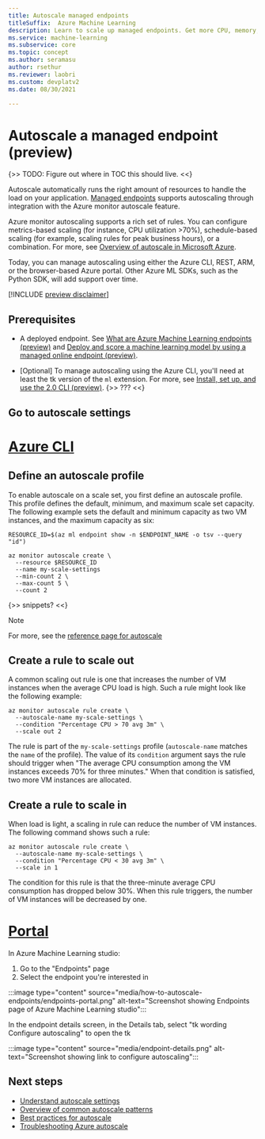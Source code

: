 ```yaml
---
title: Autoscale managed endpoints
titleSuffix:  Azure Machine Learning
description: Learn to scale up managed endpoints. Get more CPU, memory, disk space, and extra features.
ms.service: machine-learning
ms.subservice: core
ms.topic: concept
ms.author: seramasu
author: rsethur
ms.reviewer: laobri
ms.custom: devplatv2
ms.date: 08/30/2021

---
```

# Autoscale a managed endpoint (preview)

{>> TODO: Figure out where in TOC this should live.  <<}

Autoscale automatically runs the right amount of resources to handle the load on your application. [Managed endpoints](concept-endpoints.md) supports autoscaling through integration with the Azure monitor autoscale feature. 

Azure monitor autoscaling supports a rich set of rules. You can configure metrics-based scaling (for instance, CPU utilization >70%), schedule-based scaling (for example, scaling rules for peak business hours), or a combination. For more, see [Overview of autoscale in Microsoft Azure](../azure-monitor/autoscale/autoscale-overview.md).

Today, you can manage autoscaling using either the Azure CLI, REST, ARM, or the browser-based Azure portal. Other Azure ML SDKs, such as the Python SDK, will add support over time.

[!INCLUDE [preview disclaimer](../../includes/machine-learning-preview-generic-disclaimer.md)]

## Prerequisites

* A deployed endpoint. See [What are Azure Machine Learning endpoints (preview)](concept-endpoints.md) and [Deploy and score a machine learning model by using a managed online endpoint (preview)](how-to-deploy-managed-online-endpoints.md). 

* [Optional] To manage autoscaling using the Azure CLI, you'll need at least the tk version of the `ml` extension. For more, see [Install, set up, and use the 2.0 CLI (preview)](how-to-configure-cli.md). {>> ??? <<}

## Go to autoscale settings

# [Azure CLI](#tab/azure-cli)

## Define an autoscale profile

To enable autoscale on a scale set, you first define an autoscale profile. This profile defines the default, minimum, and maximum scale set capacity. The following example sets the default and minimum capacity as two VM instances, and the maximum capacity as six:

```azurecli
RESOURCE_ID=$(az ml endpoint show -n $ENDPOINT_NAME -o tsv --query "id")

az monitor autoscale create \
  --resource $RESOURCE_ID
  --name my-scale-settings
  --min-count 2 \
  --max-count 5 \
  --count 2
```

{>> snippets? <<}

> [!NOTE]
For more, see the [reference page for autoscale](../../cli/azure/monitor/autoscale?view=azure-cli-latest)

## Create a rule to scale out

A common scaling out rule is one that increases the number of VM instances when the average CPU load is high. Such a rule might look like the following example:

```azurecli
az monitor autoscale rule create \
  --autoscale-name my-scale-settings \
  --condition "Percentage CPU > 70 avg 3m" \
  --scale out 2
```

The rule is part of the `my-scale-settings` profile (`autoscale-name` matches the `name` of the profile). The value of its `condition` argument says the rule should trigger when "The average CPU consumption among the VM instances exceeds 70% for three minutes." When that condition is satisfied, two more VM instances are allocated. 

## Create a rule to scale in

When load is light, a scaling in rule can reduce the number of VM instances. The following command shows such a rule:

```azurecli
az monitor autoscale rule create \
  --autoscale-name my-scale-settings \
  --condition "Percentage CPU < 30 avg 3m" \
  --scale in 1
```

The condition for this rule is that the three-minute average CPU consumption has dropped below 30%. When this rule triggers, the number of VM instances will be decreased by one. 

# [Portal](#tab/azure-portal)

In Azure Machine Learning studio:

1. Go to the "Endpoints" page
1. Select the endpoint you're interested in

:::image type="content" source="media/how-to-autoscale-endpoints/endpoints-portal.png" alt-text="Screenshot showing Endpoints page of Azure Machine Learning studio":::

In the endpoint details screen, in the Details tab, select "tk wording Configure autoscaling" to open the tk 

:::image type="content" source="media/endpoint-details.png" alt-text="Screenshot showing link to configure autoscaling":::

## Next steps

- [Understand autoscale settings](../../autoscale/autoscale-understand-settings)
- [Overview of common autoscale patterns](../../autoscale/autoscale-common-scale-patterns)
- [Best practices for autoscale](../../autoscale/autoscale-best-practices)
- [Troubleshooting Azure autoscale](../../autoscale/autoscale-troubleshoot)
